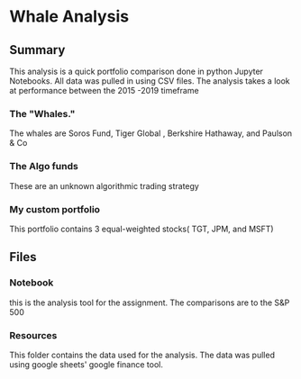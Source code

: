 # Whale Analysis
## Summary
This analysis is a quick portfolio comparison done in python Jupyter Notebooks. All data was pulled in using CSV files. The analysis takes a look at performance between the 2015 -2019 timeframe

### The "Whales."
The whales are Soros Fund, Tiger Global , Berkshire Hathaway, and Paulson & Co

### The Algo funds
These are an unknown algorithmic trading strategy 

### My custom portfolio
This portfolio contains 3 equal-weighted stocks( TGT, JPM, and MSFT)

## Files
### Notebook
this is the analysis tool for the assignment.
The comparisons are to the S&P 500

### Resources
This folder contains the data used for the analysis. The data was pulled using google sheets' google finance tool.
